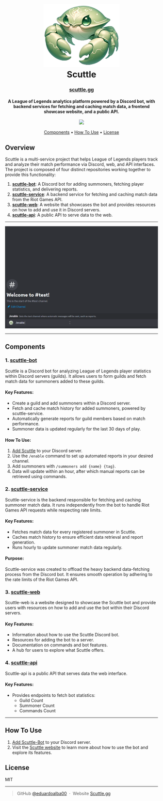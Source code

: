<h1 align="center">
  <br>
  <a href="https://www.scuttle.gg"><img src="./scuttle_cropped.png" alt="Scuttle" width="250"></a>
  <br>
  Scuttle
  <br>
</h1>

<h3 align="center"><a href="https://www.scuttle.gg">scuttle.gg</a></h3>
<h4 align="center">A League of Legends analytics platform powered by a Discord bot, with backend services for fetching and caching match data, a frontend showcase website, and a public API.</h4>

<p align="center">
  <a href="https://www.buymeacoffee.com/eduardoalba">
    <img src="https://img.shields.io/badge/$-donate-ff69b4.svg?maxAge=2592000&amp;style=flat">
  </a>
</p>

<p align="center">
  <a href="#components">Components</a> •
  <a href="#how-to-use">How To Use</a> •
  <a href="#license">License</a>
</p>

## Overview

Scuttle is a multi-service project that helps League of Legends players track and analyze their match performance via Discord, web, and API interfaces. The project is composed of four distinct repositories working together to provide this functionality:

1. **[scuttle-bot](https://github.com/Eduardo-Projects/scuttle-bot)**: A Discord bot for adding summoners, fetching player statistics, and delivering reports.
2. **[scuttle-service](https://github.com/Eduardo-Projects/scuttle-service)**: A backend service for fetching and caching match data from the Riot Games API.
3. **[scuttle-web](https://github.com/Eduardo-Projects/scuttle-web)**: A website that showcases the bot and provides resources on how to add and use it in Discord servers.
4. **[scuttle-api](https://github.com/Eduardo-Projects/scuttle-api)**: A public API to serve data to the web.

---

![screenshot](./scuttle_demo.gif)

---

## Components

### 1. [scuttle-bot](https://github.com/Eduardo-Projects/scuttle-bot)

Scuttle is a Discord bot for analyzing League of Legends player statistics within Discord servers (guilds). It allows users to form guilds and fetch match data for summoners added to these guilds.

#### Key Features:
- Create a guild and add summoners within a Discord server.
- Fetch and cache match history for added summoners, powered by scuttle-service.
- Automatically generate reports for guild members based on match performance.
- Summoner data is updated regularly for the last 30 days of play.

#### How To Use:
1. [Add Scuttle](https://discord.com/oauth2/authorize?client_id=1222960533523796089&permissions=17600776293376&scope=bot) to your Discord server.
2. Use the `/enable` command to set up automated reports in your desired channel.
3. Add summoners with `/summoners add {name} {tag}`.
4. Data will update within an hour, after which manual reports can be retrieved using commands.

### 2. [scuttle-service](https://github.com/Eduardo-Projects/scuttle-service)

Scuttle-service is the backend responsible for fetching and caching summoner match data. It runs independently from the bot to handle Riot Games API requests while respecting rate limits.

#### Key Features:
- Fetches match data for every registered summoner in Scuttle.
- Caches match history to ensure efficient data retrieval and report generation.
- Runs hourly to update summoner match data regularly.

#### Purpose:
Scuttle-service was created to offload the heavy backend data-fetching process from the Discord bot. It ensures smooth operation by adhering to the rate limits of the Riot Games API.

### 3. [scuttle-web](https://github.com/Eduardo-Projects/scuttle-web)

Scuttle-web is a website designed to showcase the Scuttle bot and provide users with resources on how to add and use the bot within their Discord servers.

#### Key Features:
- Information about how to use the Scuttle Discord bot.
- Resources for adding the bot to a server.
- Documentation on commands and bot features.
- A hub for users to explore what Scuttle offers.

### 4. [scuttle-api](https://github.com/Eduardo-Projects/scuttle-api)

Scuttle-api is a public API that serves data the web interface.

#### Key Features:
- Provides endpoints to fetch bot statistics:
    - Guild Count
    - Summoner Count
    - Commands Count

---

## How To Use

1. [Add Scuttle-Bot](https://discord.com/oauth2/authorize?client_id=1222960533523796089&permissions=17600776293376&scope=bot) to your Discord server.
2. Visit the [Scuttle website](https://www.scuttle.gg) to learn more about how to use the bot and explore its features.

## License

MIT

---

> GitHub [@eduardoalba00](https://github.com/eduardoalba00) &nbsp;&middot;&nbsp; Website [Scuttle.gg](https://www.scuttle.gg) 

